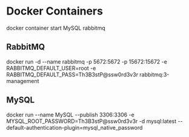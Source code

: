 # Docker Containers
docker container start MySQL rabbitmq
## RabbitMQ
docker run -d --name rabbitmq -p 5672:5672 -p 15672:15672 -e RABBITMQ_DEFAULT_USER=root -e RABBITMQ_DEFAULT_PASS=Th3B3stP@ssw0rd3v3r rabbitmq:3-management
## MySQL
docker run --name MySQL --publish 3306:3306 -e MYSQL_ROOT_PASSWORD=Th3B3stP@ssw0rd3v3r -d mysql:latest --default-authentication-plugin=mysql_native_password
